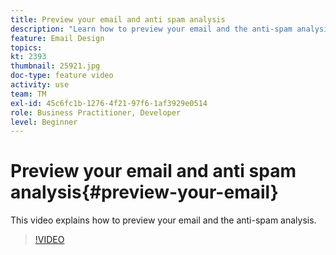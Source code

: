 ```yaml
---
title: Preview your email and anti spam analysis
description: "Learn how to preview your email and the anti-spam analysis."
feature: Email Design
topics: 
kt: 2393
thumbnail: 25921.jpg
doc-type: feature video
activity: use
team: TM
exl-id: 45c6fc1b-1276-4f21-97f6-1af3929e0514
role: Business Practitioner, Developer
level: Beginner
---
```

# Preview your email and anti spam analysis{#preview-your-email}

This video explains how to preview your email and the anti-spam analysis.

>[!VIDEO](https://video.tv.adobe.com/v/25921?quality=12)
